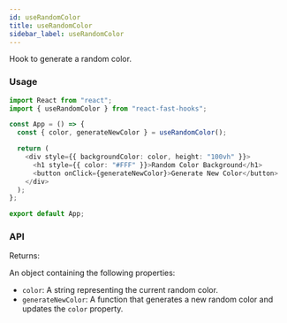 ```yaml
---
id: useRandomColor
title: useRandomColor
sidebar_label: useRandomColor
---
```


Hook to generate a random color.

### Usage

```typescript
import React from "react";
import { useRandomColor } from "react-fast-hooks";

const App = () => {
  const { color, generateNewColor } = useRandomColor();

  return (
    <div style={{ backgroundColor: color, height: "100vh" }}>
      <h1 style={{ color: "#FFF" }}>Random Color Background</h1>
      <button onClick={generateNewColor}>Generate New Color</button>
    </div>
  );
};

export default App;
```

### API

Returns:

An object containing the following properties:

- `color`: A string representing the current random color.
- `generateNewColor`: A function that generates a new random color and updates the `color` property.